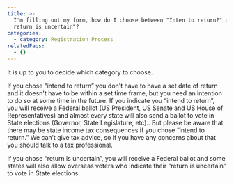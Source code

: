 ```yaml
---
title: >-
  I'm filling out my form, how do I choose between "Inten to return?" or "My
  return is uncertain"?
categories:
  - category: Registration Process
relatedFaqs:
  - {}
---
```

It is up to you to decide which category to choose.  

If you chose “intend to return” you don't have to have a set date of return and it doesn't have to be within a set time frame, but you need an intention to do so at some time in the future. If you indicate you “intend to return”, you will receive a Federal ballot (US President, US Senate and US House of Representatives) and almost every state will also send a ballot to vote in State elections (Governor, State Legislature, etc).. But please be aware that there may be state income tax consequences if you chose “intend to return.” We can’t give tax advice, so if you have any concerns about that you should talk to a tax professional.

If you chose “return is uncertain”, you will receive a Federal ballot and some states will also allow overseas voters who indicate their “return is uncertain” to vote in State elections.
